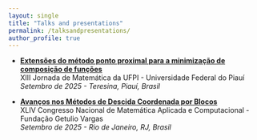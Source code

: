 ```yaml
---
layout: single
title: "Talks and presentations"
permalink: /talksandpresentations/
author_profile: true
---
```

- **[Extensões do método ponto proximal para a minimização de composição de funções](/files/cnmac2025.pdf)**  
  XIII Jornada de Matemática da UFPI - Universidade Federal do Piauí  
  *Setembro de 2025 - Teresina, Piauí, Brasil*

- **[Avanços nos Métodos de Descida Coordenada por Blocos](/files/jornada2025.pdf)**  
  XLIV Congresso Nacional de Matemática Aplicada e Computacional - Fundação Getulio Vargas  
  *Setembro de 2025 - Rio de Janeiro, RJ, Brasil*
